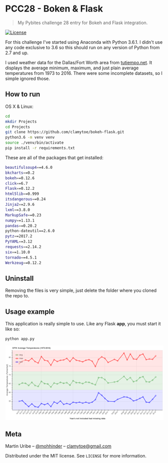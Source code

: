 # PCC28 - Boken & Flask

> My Pybites challenge 28 entry for Bokeh and Flask integration.

[![License][license-image]][license-url]

For this challenge I've started using Anaconda with Python 3.6.1. I didn't use any code exclusive to 3.6 so this should run on any version of Python from 2.7 and up.

I used weather data for the Dallas/Fort Worth area from [tutiempo.net](https://en.tutiempo.net/climate/ws-722590.html). It displays the average minimum, maximum, and just plain average temperatures from 1973 to 2016. There were some incomplete datasets, so I simple ignored those.

## How to run

OS X & Linux:

```bash
cd
mkdir Projects
cd Projects
git clone https://github.com/clamytoe/bokeh-flask.git
python3.6 -m venv venv
source ./venv/bin/activate
pip install -r requirements.txt
```

These are all of the packages that get installed:

```bash
beautifulsoup4==4.6.0
bkcharts==0.2
bokeh==0.12.6
click==6.7
Flask==0.12.2
html5lib==0.999
itsdangerous==0.24
Jinja2==2.9.6
lxml==3.8.0
MarkupSafe==0.23
numpy==1.13.1
pandas==0.20.2
python-dateutil==2.6.0
pytz==2017.2
PyYAML==3.12
requests==2.14.2
six==1.10.0
tornado==4.5.1
Werkzeug==0.12.2
```

## Uninstall

Removing the files is very simple, just delete the folder where you cloned the repo to.

## Usage example

This application is really simple to use. Like any Flask **app**, you must start it like so:

```bash
python app.py
```
![sample-run](bokeh_plot.png)

## Meta

Martin Uribe – [@mohhinder](https://twitter.com/mohhinder) – clamytoe@gmail.com

Distributed under the MIT license. See ``LICENSE`` for more information.

[license-image]:https://img.shields.io/badge/license-MIT-blue.svg
[license-url]:https://raw.githubusercontent.com/clamytoe/pyTrack/master/LICENSE
